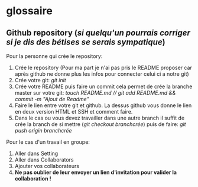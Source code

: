# glossaire

## Github repository (*si quelqu'un pourrais corriger si je dis des bétises se serais sympatique*)

  Pour la personne qui crée le repository:
  
  1. Crée le repository (Pour ma part je n'ai pas pris le README proposer car après github ne donne plus les infos pour connecter celui ci a notre git)
  2. Crée votre git: *git init*
  3. Crée votre README puis faire un commit cela permet de crée la branche master sur votre git: *touch README.md // git add README.md && commit -m "Ajout de Readme"*
  4. Faire le lien entre votre git et github. La dessus github vous donne le lien en deux version HTML et SSH et comment faire.
  5. Dans le cas ou vous devez travailler dans une autre branch il suffit de crée la branch de si mettre (*git checkout branchcrée*) puis de faire: *git push origin branchcrée*
  
  Pour le cas d'un travail en groupe:
  
  1. Aller dans Setting
  2. Aller dans Collaborators
  3. Ajouter vos collaborateurs
  4. **Ne pas oublier de leur envoyer un lien d'invitation pour valider la collaboration !**
  
  

